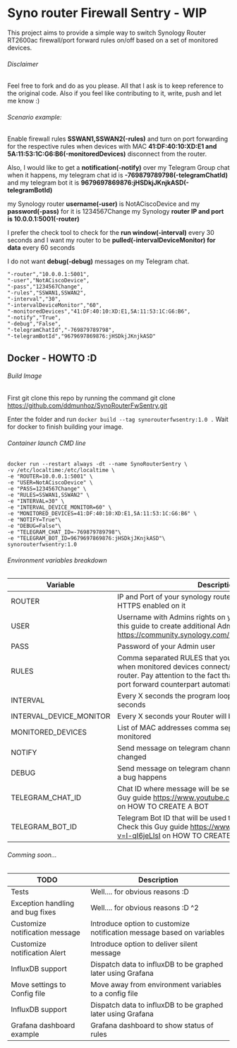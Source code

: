 # Syno router Firewall Sentry - WIP

This project aims to provide a simple way to switch Synology Router RT2600ac firewall/port forward
rules on/off based on a set of monitored devices.

###### Disclaimer

Feel free to fork and do as you please. All that I ask is to keep reference to the original code.
Also if you feel like contributing to it, write, push and let me know :)

###### Scenario example: 

Enable firewall rules **SSWAN1,SSWAN2(-rules)** and turn on port forwarding for the respective rules
when devices with MAC **41:DF:40:10:XD:E1 and 5A:11:53:1C:G6:B6(-monitoredDevices)** disconnect from the router.

Also, I would like to get a **notification(-notify)** over my Telegram Group chat when it happens,
my telegram chat id is **-769879789798(-telegramChatId)** and my telegram bot it is **9679697869876:jHSDkjJKnjkASD(-telegramBotId)**

my Synology router **username(-user)** is NotACiscoDevice and my **password(-pass)** for it is 1234567Change
my Synology **router IP and port is 10.0.0.1:5001(-router)**

I prefer the check tool to check for the **run window(-interval)** every 30 seconds and I want 
my router to be **pulled(-intervalDeviceMonitor) for data** every 60 seconds

I do not want **debug(-debug)** messages on my Telegram chat.

```
"-router","10.0.0.1:5001",
"-user","NotACiscoDevice",
"-pass","1234567Change",
"-rules","SSWAN1,SSWAN2",
"-interval","30",
"-intervalDeviceMonitor","60",
"-monitoredDevices","41:DF:40:10:XD:E1,5A:11:53:1C:G6:B6",
"-notify","True",
"-debug","False",
"-telegramChatId","-769879789798",
"-telegramBotId","9679697869876:jHSDkjJKnjkASD"
```
        

##  Docker - HOWTO :D

###### Build Image 

First git clone this repo by running the command git clone https://github.com/ddmunhoz/SynoRouterFwSentry.git

Enter the folder and run ```docker build --tag synorouterfwsentry:1.0 .```
Wait for docker to finish building your image.

###### Container launch CMD line

```
docker run --restart always -dt --name SynoRouterSentry \
-v /etc/localtime:/etc/localtime \
-e "ROUTER=10.0.0.1:5001" \
-e "USER=NotACiscoDevice" \
-e "PASS=1234567Change" \
-e "RULES=SSWAN1,SSWAN2" \
-e "INTERVAL=30" \
-e "INTERVAL_DEVICE_MONITOR=60" \
-e "MONITORED_DEVICES=41:DF:40:10:XD:E1,5A:11:53:1C:G6:B6" \
-e "NOTIFY=True"\
-e "DEBUG=False"\
-e "TELEGRAM_CHAT_ID=-769879789798"\
-e "TELEGRAM_BOT_ID=9679697869876:jHSDkjJKnjkASD"\
synorouterfwsentry:1.0

```

###### Environment variables breakdown

| Variable                 | Description                                                                 | Example                                                   | 
|      ---                 |        ---                                                                  |              ---                                          |
| ROUTER                   | IP and Port of your synology router. Make sure you have HTTPS enabled on it | 10.0.0.1:5001                                             |
| USER                     | Username with Admins rights on your router. Please follow this guide to create additional Admin users if required https://community.synology.com/enu/forum/2/post/127805                                                                                   | NotACiscoDevice                                          |
| PASS                     | Password of your Admin user                                                 | 1234567Change                                             |
| RULES                    | Comma separated RULES that you want to enable/disable when monitored devices connect/disconnect from the router. Pay attention to the fact that the tool will locate the port forward counterpart automatically for you if needed                        | SSWAN1,SSWAN2                                             |
| INTERVAL                 | Every X seconds the program loops and execute tasks - in seconds            | 30                                                        |
| INTERVAL_DEVICE_MONITOR  | Every X seconds your Router will be pulled for information.                 | 60                                                        |
| MONITORED_DEVICES        | List of MAC addresses comma separated of devices to be monitored            | 41:DF:40:10:XD:E1, 5A:11:53:1C:G6:B6                      |
| NOTIFY                   | Send message on telegram channel when rules are changed                     | True                                                      |
| DEBUG                    | Send message on telegram channel with attached log when a bug happens       | False                                                     |
| TELEGRAM_CHAT_ID         | Chat ID where message will be sent by the bot - Check this Guy guide https://www.youtube.com/watch?v=I-qI6jeLIsI on HOW TO CREATE A BOT                                                                                                      | -769879789798                                             |
| TELEGRAM_BOT_ID          | Telegram Bot ID that will be used to send messages - Check this Guy guide https://www.youtube.com/watch?v=I-qI6jeLIsI on HOW TO CREATE A BOT                                                                                                      | 9679697869876:jHSDkjJKnjkASD                              |

###### Comming soon...

| TODO                                | Description                                                                                         | 
|      ---                            |        ---                                                                                          | 
| Tests                               | Well.... for obvious reasons :D                                                                     |
| Exception handling and bug fixes    | Well.... for obvious reasons :D ^2                                                                  |
| Customize notification message      | Introduce option to customize notification message based on variables                               |
| Customize notification Alert        | Introduce option to deliver silent message                                                          |
| InfluxDB support                    | Dispatch data to influxDB to be graphed later using Grafana                                         |
| Move settings to Config file        | Move away from environment variables to a config file                                               |
| InfluxDB support                    | Dispatch data to influxDB to be graphed later using Grafana                                         |
| Grafana dashboard example           | Grafana dashboard to show status of rules                                                           |